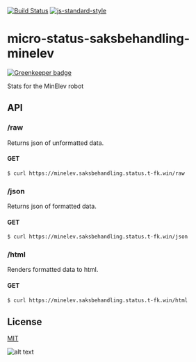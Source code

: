 [![Build Status](https://travis-ci.org/telemark/micro-status-saksbehandling-minelev.svg?branch=master)](https://travis-ci.org/telemark/micro-status-saksbehandling-minelev)
[![js-standard-style](https://img.shields.io/badge/code%20style-standard-brightgreen.svg?style=flat)](https://github.com/feross/standard)

# micro-status-saksbehandling-minelev

[![Greenkeeper badge](https://badges.greenkeeper.io/telemark/micro-status-saksbehandling-minelev.svg)](https://greenkeeper.io/)

Stats for the MinElev robot

## API

### **/raw**

Returns json of unformatted data.

#### GET

```bash
$ curl https://minelev.saksbehandling.status.t-fk.win/raw
```

### **/json**

Returns json of formatted data.

#### GET

```bash
$ curl https://minelev.saksbehandling.status.t-fk.win/json
```

### **/html**

Renders formatted data to html. 

#### GET

```bash
$ curl https://minelev.saksbehandling.status.t-fk.win/html
```

## License

[MIT](LICENSE)

![alt text](https://robots.kebabstudios.party/micro-status-saksbehandling-minelev.png "Robohash image of micro-status-saksbehandling-minelev")
